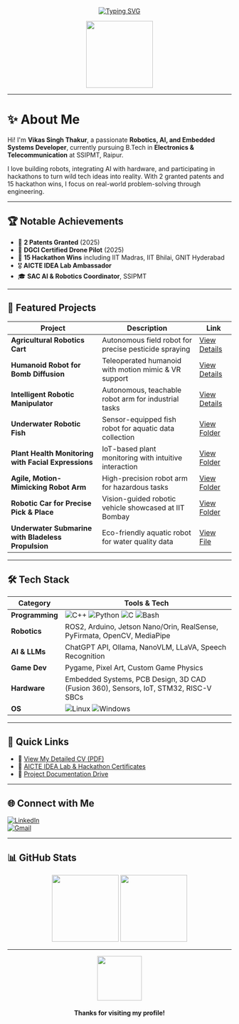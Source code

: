 
<div align="center">

[![Typing SVG](https://readme-typing-svg.demolab.com?font=Fira+Code&size=22&pause=983&color=00FFA1&center=true&vCenter=true&repeat=false&width=1000&lines=Hey%2C+I'm+Vikas+Singh+Thakur!;Robotics+Enthusiast+%7C+AI+Experimenter+%7C+Tinkerer+%7C+Hackathon+Winner)](https://git.io/typing-svg)

<img src="https://media.tenor.com/n4H5eLTvK-oAAAAi/magic-cute.gif" width="150" height="150">
</div>

---

# ✨ About Me

Hi! I'm **Vikas Singh Thakur**, a passionate **Robotics, AI, and Embedded Systems Developer**, currently pursuing B.Tech in **Electronics & Telecommunication** at SSIPMT, Raipur.

I love building robots, integrating AI with hardware, and participating in hackathons to turn wild tech ideas into reality. With 2 granted patents and 15 hackathon wins, I focus on real-world problem-solving through engineering.

---

## 🏆 Notable Achievements

- 🏅 **2 Patents Granted** (2025)  
- 🚁 **DGCI Certified Drone Pilot** (2025)  
- 🥇 **15 Hackathon Wins** including IIT Madras, IIT Bhilai, GNIT Hyderabad  
- 🎖️ **AICTE IDEA Lab Ambassador**  
- 🎓 **SAC AI & Robotics Coordinator**, SSIPMT  

---

## 🤖 Featured Projects

| Project | Description | Link |
|---|---|---|
| **Agricultural Robotics Cart** | Autonomous field robot for precise pesticide spraying | [View Details](https://drive.google.com/file/d/16lCpuMwvigDas_41uwQXLnbiuCHtTcwL/view?usp=sharing) |
| **Humanoid Robot for Bomb Diffusion** | Teleoperated humanoid with motion mimic & VR support | [View Details](https://drive.google.com/file/d/1Q9hoCWJ_ih_CRskLTwFrPaSnkeSurJ-g/view?usp=sharing) |
| **Intelligent Robotic Manipulator** | Autonomous, teachable robot arm for industrial tasks | [View Details](https://drive.google.com/file/d/1QZMDb6zZF3rDuHIotun1QHWHqfYTb0Wj/view?usp=sharing) |
| **Underwater Robotic Fish** | Sensor-equipped fish robot for aquatic data collection | [View Folder](https://drive.google.com/drive/folders/1GKtiXttmslPjxX4zuQis-kj_OdWOeIo-?usp=drive_link) |
| **Plant Health Monitoring with Facial Expressions** | IoT-based plant monitoring with intuitive interaction | [View Folder](https://drive.google.com/drive/folders/1h_rmrVR2aa_9GAnVGp8nrwNlkSc8hTxr?usp=drive_link) |
| **Agile, Motion-Mimicking Robot Arm** | High-precision robot arm for hazardous tasks | [View Folder](https://drive.google.com/drive/folders/1xYVOC6hvaQ8Omx3O-0hLnjw7k_tb_h8J?usp=drive_link) |
| **Robotic Car for Precise Pick & Place** | Vision-guided robotic vehicle showcased at IIT Bombay | [View Folder](https://drive.google.com/drive/folders/1YiYaS-OCfdbzMyCkLiCRTTD71vNIDVNX?usp=drive_link) |
| **Underwater Submarine with Bladeless Propulsion** | Eco-friendly aquatic robot for water quality data | [View File](https://drive.google.com/file/d/1eySbv-qaXEwxN_jIlMGxzyafh50tN3gb/view?usp=drive_link) |

---

## 🛠️ Tech Stack

| **Category**           | **Tools & Tech**                                                                                                                                                                                                                                              |
|------------------------|---------------------------------------------------------------------------------------------------------------------------------------------------------------------------------------------------------------------------------------------------------------|
| **Programming**        | ![C++](https://skillicons.dev/icons?i=cpp) ![Python](https://skillicons.dev/icons?i=python) ![C](https://skillicons.dev/icons?i=c) ![Bash](https://skillicons.dev/icons?i=bash)                                                                             |
| **Robotics**           | ROS2, Arduino, Jetson Nano/Orin, RealSense, PyFirmata, OpenCV, MediaPipe                                                                                                                                                                                     |
| **AI & LLMs**          | ChatGPT API, Ollama, NanoVLM, LLaVA, Speech Recognition                                                                                                                                                                                                      |
| **Game Dev**           | Pygame, Pixel Art, Custom Game Physics                                                                                                                                                                                                                        |
| **Hardware**           | Embedded Systems, PCB Design, 3D CAD (Fusion 360), Sensors, IoT, STM32, RISC-V SBCs                                                                                                                                                                         |
| **OS**                 | ![Linux](https://img.shields.io/badge/Linux-FCC624?style=for-the-badge&logo=linux&logoColor=black) ![Windows](https://img.shields.io/badge/Windows-0078D6?style=for-the-badge&logo=windows&logoColor=white)                                                |

---

## 📡 Quick Links

- 📄 [View My Detailed CV (PDF)](https://drive.google.com/file/d/1TQiOudC1uQ7XZdxez8TfvthfscOLVoq_/view?usp=sharing)  
- 🎒 [AICTE IDEA Lab & Hackathon Certificates](https://drive.google.com/drive/folders/1GKtiXttmslPjxX4zuQis-kj_OdWOeIo-?usp=drive_link)  
- 🔬 [Project Documentation Drive](https://drive.google.com/drive/folders/1YiYaS-OCfdbzMyCkLiCRTTD71vNIDVNX?usp=drive_link)  

---

## 🌐 Connect with Me

[![LinkedIn](https://img.shields.io/badge/LinkedIn-0A66C2?style=for-the-badge&logo=linkedin&logoColor=white)](https://www.linkedin.com/in/vikas0singh0thakur)  
[![Gmail](https://img.shields.io/badge/Gmail-D14836?style=for-the-badge&logo=gmail&logoColor=white)](mailto:vikashsnghthkr@gmail.com)  

---

## 📊 GitHub Stats

<p align="center">
<img src="https://github-readme-stats.vercel.app/api?username=VikasSinghThakur&show_icons=true&theme=radical" height="150">
<img src="https://github-readme-streak-stats.herokuapp.com/?user=VikasSinghThakur&theme=radical" height="150">
</p>

---

<div align="center">
<img src="https://media.tenor.com/WKzME33TRNEAAAAi/cute-robot.gif" width="100">
<h4>Thanks for visiting my profile!</h4>
</div>
